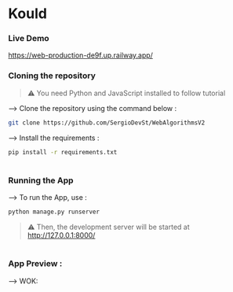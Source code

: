 # Kould
</div>


### Live Demo

https://web-production-de9f.up.railway.app/

### Cloning the repository

> ⚠ You need Python and JavaScript installed to follow tutorial

--> Clone the repository using the command below :
```bash
git clone https://github.com/SergioDevSt/WebAlgorithmsV2

```

--> Install the requirements :
```bash
pip install -r requirements.txt

```

#

### Running the App

--> To run the App, use :
```bash
python manage.py runserver

```

> ⚠ Then, the development server will be started at http://127.0.0.1:8000/

#

### App Preview :
--> WOK: 
